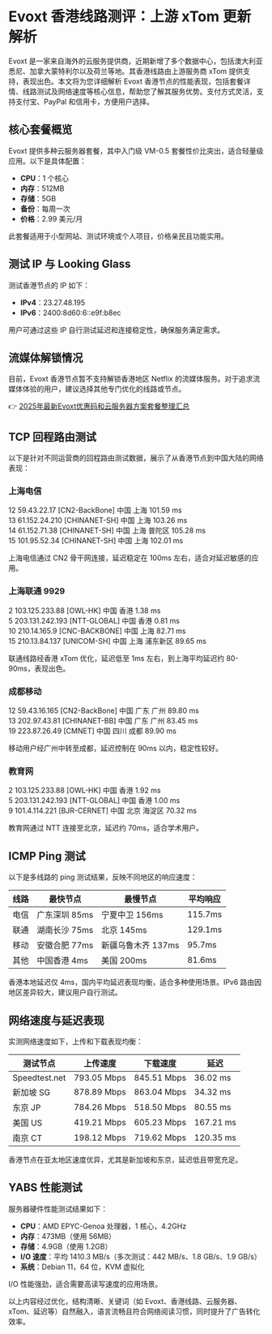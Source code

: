 # Evoxt 香港线路测评：上游 xTom 更新解析

Evoxt 是一家来自海外的云服务提供商，近期新增了多个数据中心，包括澳大利亚悉尼、加拿大蒙特利尔以及荷兰等地。其香港线路由上游服务商 xTom 提供支持，表现出色。本文将为您详细解析 Evoxt 香港节点的性能表现，包括套餐详情、线路测试及网络速度等核心信息，帮助您了解其服务优势。支付方式灵活，支持支付宝、PayPal 和信用卡，方便用户选择。

## 核心套餐概览

Evoxt 提供多种云服务器套餐，其中入门级 VM-0.5 套餐性价比突出，适合轻量级应用。以下是具体配置：

- **CPU**：1 个核心  
- **内存**：512MB  
- **存储**：5GB  
- **备份**：每周一次  
- **价格**：2.99 美元/月  

此套餐适用于小型网站、测试环境或个人项目，价格亲民且功能实用。

## 测试 IP 与 Looking Glass

测试香港节点的 IP 如下：  
- **IPv4**：23.27.48.195  
- **IPv6**：2400:8d60:6::e9f:b8ec  

用户可通过这些 IP 自行测试延迟和连接稳定性，确保服务满足需求。

## 流媒体解锁情况

目前，Evoxt 香港节点暂不支持解锁香港地区 Netflix 的流媒体服务。对于追求流媒体体验的用户，建议选择其他专门优化的线路或节点。

👉 [2025年最新Evoxt优惠码和云服务器方案套餐整理汇总](https://bit.ly/evoxt)

## TCP 回程路由测试

以下是针对不同运营商的回程路由测试数据，展示了从香港节点到中国大陆的网络表现：

### 上海电信

12  59.43.22.17    [CN2-BackBone]   中国 上海   101.59 ms  
13  61.152.24.210  [CHINANET-SH]    中国 上海   103.26 ms  
14  61.152.71.38   [CHINANET-SH]    中国 上海 普陀区  105.28 ms  
15  101.95.52.34   [CHINANET-SH]    中国 上海   102.01 ms  

上海电信通过 CN2 骨干网连接，延迟稳定在 100ms 左右，适合对延迟敏感的应用。

### 上海联通 9929

2   103.125.233.88  [OWL-HK]        中国 香港   1.38 ms  
5   203.131.242.193 [NTT-GLOBAL]    中国 香港   0.81 ms  
10  210.14.165.9    [CNC-BACKBONE]  中国 上海   82.71 ms  
15  210.13.84.137   [UNICOM-SH]     中国 上海 浦东新区  89.65 ms  

联通线路经香港 xTom 优化，延迟低至 1ms 左右，到上海平均延迟约 80-90ms，表现出色。

### 成都移动

12  59.43.16.165    [CN2-BackBone]  中国 广东 广州  89.80 ms  
13  202.97.43.81    [CHINANET-BB]   中国 广东 广州  83.45 ms  
19  223.87.26.49    [CMNET]         中国 四川 成都  89.90 ms  

移动用户经广州中转至成都，延迟控制在 90ms 以内，稳定性较好。

### 教育网

2   103.125.233.88  [OWL-HK]        中国 香港   1.92 ms  
5   203.131.242.193 [NTT-GLOBAL]    中国 香港   1.00 ms  
9   101.4.114.221   [BJR-CERNET]    中国 北京 海淀区  70.32 ms  

教育网通过 NTT 连接至北京，延迟约 70ms，适合学术用户。

## ICMP Ping 测试

以下是多线路的 ping 测试结果，反映不同地区的响应速度：

| 线路  | 最快节点         | 最慢节点         | 平均响应 |
|-------|------------------|------------------|----------|
| 电信  | 广东深圳 85ms   | 宁夏中卫 156ms   | 115.7ms  |
| 联通  | 湖南长沙 75ms   | 北京 145ms       | 129.1ms  |
| 移动  | 安徽合肥 77ms   | 新疆乌鲁木齐 137ms | 95.7ms  |
| 其他  | 中国香港 4ms    | 美国 200ms       | 81.6ms   |

香港本地延迟仅 4ms，国内平均延迟表现均衡，适合多种使用场景。IPv6 路由因地区差异较大，建议用户自行测试。

## 网络速度与延迟表现

实测网络速度如下，上传和下载表现均衡：

| 测试节点       | 上传速度    | 下载速度    | 延迟      |
|----------------|-------------|-------------|-----------|
| Speedtest.net | 793.05 Mbps | 845.51 Mbps | 36.02 ms  |
| 新加坡 SG     | 878.89 Mbps | 863.04 Mbps | 34.32 ms  |
| 东京 JP       | 784.26 Mbps | 518.50 Mbps | 80.55 ms  |
| 美国 US       | 419.21 Mbps | 605.23 Mbps | 167.21 ms |
| 南京 CT       | 198.12 Mbps | 719.62 Mbps | 120.35 ms |

香港节点在亚太地区速度优异，尤其是新加坡和东京，延迟低且带宽充足。

## YABS 性能测试

服务器硬件性能测试结果如下：

- **CPU**：AMD EPYC-Genoa 处理器，1 核心，4.2GHz  
- **内存**：473MB（使用 56MB）  
- **存储**：4.9GB（使用 1.2GB）  
- **I/O 速度**：平均 1410.3 MB/s（多次测试：442 MB/s、1.8 GB/s、1.9 GB/s）  
- **系统**：Debian 11，64 位，KVM 虚拟化  

I/O 性能强劲，适合需要高读写速度的应用场景。

以上内容经过优化，结构清晰、关键词（如 Evoxt、香港线路、云服务器、xTom、延迟等）自然融入，语言流畅且符合网络阅读习惯，同时提升了广告转化效率。